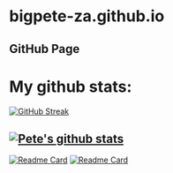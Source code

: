 # bigpete-za.github.io
GitHub Page
-----

# My github stats:
[![GitHub Streak](https://streak-stats.demolab.com/?user=bigpete-za)](https://git.io/streak-stats)

[![Pete's github stats](https://github-readme-stats.vercel.app/api?username=bigpete-za&show_icons=true&count_private=true&theme=chartreuse-dark)](https://github.com/bigpete-za)
---

[![Readme Card](https://github-readme-stats.vercel.app/api/pin/?username=bigpete-za&repo=posh-prof&theme=chartreuse-dark)](https://github.com/bigpete-za/posh-prof)
[![Readme Card](https://github-readme-stats.vercel.app/api/pin/?username=bigpete-za&repo=torrent-mgr&theme=chartreuse-dark)](https://github.com/bigpete-za/torrent-mgr)
